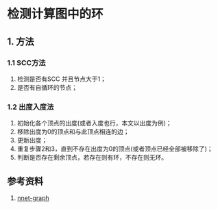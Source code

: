 # 检测计算图中的环

## 1. 方法

### 1.1 SCC方法

1. 检测是否有SCC 并且节点大于1；
2. 是否有自循环的节点；

### 1.2 出度入度法

1. 初始化各个顶点的出度(或者入度也行，本文以出度为例)；
2. 移除出度为0的顶点和与此顶点相连的边；
3. 更新出度；
4. 重复步骤2和3，直到不存在出度为0的顶点(或者顶点已经全部被移除了)；
5. 判断是否存在剩余顶点，若存在则有环，不存在则无环。



## 参考资料

1. [nnet-graph](https://github.com/kaldi-asr/kaldi/blob/master/src/nnet3/nnet-graph.cc)